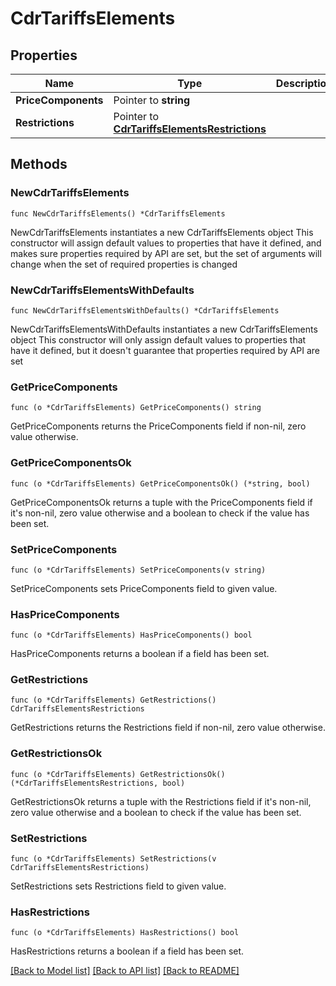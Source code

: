 # CdrTariffsElements

## Properties

Name | Type | Description | Notes
------------ | ------------- | ------------- | -------------
**PriceComponents** | Pointer to **string** |  | [optional] 
**Restrictions** | Pointer to [**CdrTariffsElementsRestrictions**](CdrTariffsElementsRestrictions.md) |  | [optional] 

## Methods

### NewCdrTariffsElements

`func NewCdrTariffsElements() *CdrTariffsElements`

NewCdrTariffsElements instantiates a new CdrTariffsElements object
This constructor will assign default values to properties that have it defined,
and makes sure properties required by API are set, but the set of arguments
will change when the set of required properties is changed

### NewCdrTariffsElementsWithDefaults

`func NewCdrTariffsElementsWithDefaults() *CdrTariffsElements`

NewCdrTariffsElementsWithDefaults instantiates a new CdrTariffsElements object
This constructor will only assign default values to properties that have it defined,
but it doesn't guarantee that properties required by API are set

### GetPriceComponents

`func (o *CdrTariffsElements) GetPriceComponents() string`

GetPriceComponents returns the PriceComponents field if non-nil, zero value otherwise.

### GetPriceComponentsOk

`func (o *CdrTariffsElements) GetPriceComponentsOk() (*string, bool)`

GetPriceComponentsOk returns a tuple with the PriceComponents field if it's non-nil, zero value otherwise
and a boolean to check if the value has been set.

### SetPriceComponents

`func (o *CdrTariffsElements) SetPriceComponents(v string)`

SetPriceComponents sets PriceComponents field to given value.

### HasPriceComponents

`func (o *CdrTariffsElements) HasPriceComponents() bool`

HasPriceComponents returns a boolean if a field has been set.

### GetRestrictions

`func (o *CdrTariffsElements) GetRestrictions() CdrTariffsElementsRestrictions`

GetRestrictions returns the Restrictions field if non-nil, zero value otherwise.

### GetRestrictionsOk

`func (o *CdrTariffsElements) GetRestrictionsOk() (*CdrTariffsElementsRestrictions, bool)`

GetRestrictionsOk returns a tuple with the Restrictions field if it's non-nil, zero value otherwise
and a boolean to check if the value has been set.

### SetRestrictions

`func (o *CdrTariffsElements) SetRestrictions(v CdrTariffsElementsRestrictions)`

SetRestrictions sets Restrictions field to given value.

### HasRestrictions

`func (o *CdrTariffsElements) HasRestrictions() bool`

HasRestrictions returns a boolean if a field has been set.


[[Back to Model list]](../README.md#documentation-for-models) [[Back to API list]](../README.md#documentation-for-api-endpoints) [[Back to README]](../README.md)


